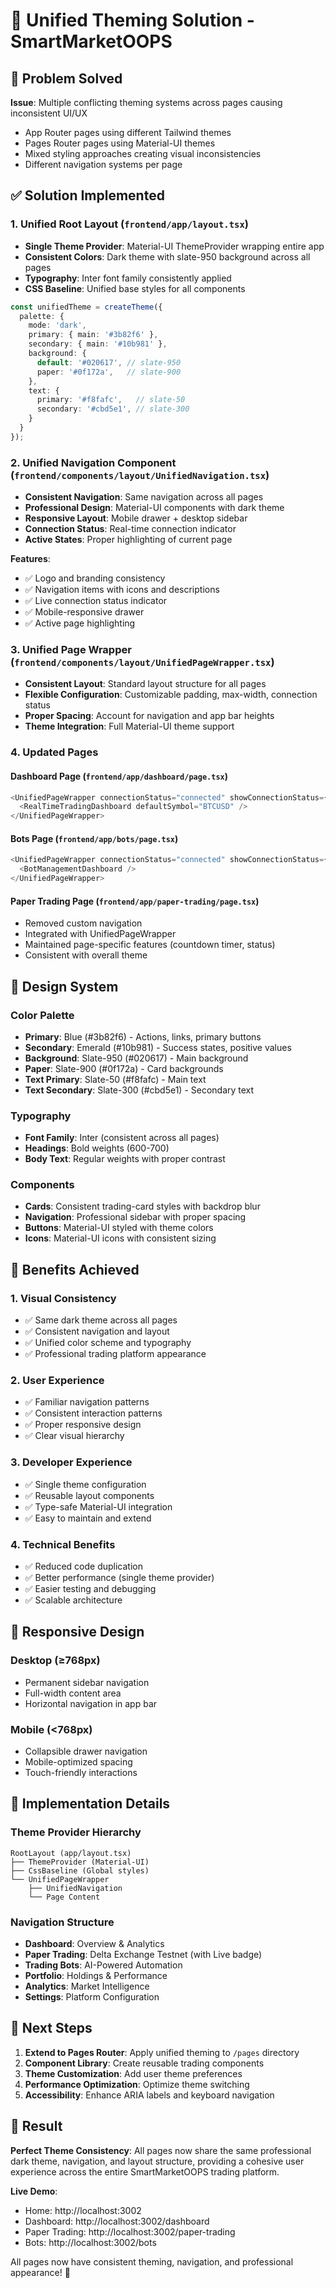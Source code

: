 # 🎨 Unified Theming Solution - SmartMarketOOPS

## 🎯 Problem Solved

**Issue**: Multiple conflicting theming systems across pages causing inconsistent UI/UX
- App Router pages using different Tailwind themes
- Pages Router pages using Material-UI themes  
- Mixed styling approaches creating visual inconsistencies
- Different navigation systems per page

## ✅ Solution Implemented

### 1. **Unified Root Layout** (`frontend/app/layout.tsx`)
- **Single Theme Provider**: Material-UI ThemeProvider wrapping entire app
- **Consistent Colors**: Dark theme with slate-950 background across all pages
- **Typography**: Inter font family consistently applied
- **CSS Baseline**: Unified base styles for all components

```typescript
const unifiedTheme = createTheme({
  palette: {
    mode: 'dark',
    primary: { main: '#3b82f6' },
    secondary: { main: '#10b981' },
    background: {
      default: '#020617', // slate-950
      paper: '#0f172a',   // slate-900
    },
    text: {
      primary: '#f8fafc',   // slate-50
      secondary: '#cbd5e1', // slate-300
    }
  }
});
```

### 2. **Unified Navigation Component** (`frontend/components/layout/UnifiedNavigation.tsx`)
- **Consistent Navigation**: Same navigation across all pages
- **Professional Design**: Material-UI components with dark theme
- **Responsive Layout**: Mobile drawer + desktop sidebar
- **Connection Status**: Real-time connection indicator
- **Active States**: Proper highlighting of current page

**Features**:
- ✅ Logo and branding consistency
- ✅ Navigation items with icons and descriptions
- ✅ Live connection status indicator
- ✅ Mobile-responsive drawer
- ✅ Active page highlighting

### 3. **Unified Page Wrapper** (`frontend/components/layout/UnifiedPageWrapper.tsx`)
- **Consistent Layout**: Standard layout structure for all pages
- **Flexible Configuration**: Customizable padding, max-width, connection status
- **Proper Spacing**: Account for navigation and app bar heights
- **Theme Integration**: Full Material-UI theme support

### 4. **Updated Pages**

#### **Dashboard Page** (`frontend/app/dashboard/page.tsx`)
```typescript
<UnifiedPageWrapper connectionStatus="connected" showConnectionStatus={true}>
  <RealTimeTradingDashboard defaultSymbol="BTCUSD" />
</UnifiedPageWrapper>
```

#### **Bots Page** (`frontend/app/bots/page.tsx`)
```typescript
<UnifiedPageWrapper connectionStatus="connected" showConnectionStatus={true}>
  <BotManagementDashboard />
</UnifiedPageWrapper>
```

#### **Paper Trading Page** (`frontend/app/paper-trading/page.tsx`)
- Removed custom navigation
- Integrated with UnifiedPageWrapper
- Maintained page-specific features (countdown timer, status)
- Consistent with overall theme

## 🎨 Design System

### **Color Palette**
- **Primary**: Blue (#3b82f6) - Actions, links, primary buttons
- **Secondary**: Emerald (#10b981) - Success states, positive values
- **Background**: Slate-950 (#020617) - Main background
- **Paper**: Slate-900 (#0f172a) - Card backgrounds
- **Text Primary**: Slate-50 (#f8fafc) - Main text
- **Text Secondary**: Slate-300 (#cbd5e1) - Secondary text

### **Typography**
- **Font Family**: Inter (consistent across all pages)
- **Headings**: Bold weights (600-700)
- **Body Text**: Regular weights with proper contrast

### **Components**
- **Cards**: Consistent trading-card styles with backdrop blur
- **Navigation**: Professional sidebar with proper spacing
- **Buttons**: Material-UI styled with theme colors
- **Icons**: Material-UI icons with consistent sizing

## 🚀 Benefits Achieved

### **1. Visual Consistency**
- ✅ Same dark theme across all pages
- ✅ Consistent navigation and layout
- ✅ Unified color scheme and typography
- ✅ Professional trading platform appearance

### **2. User Experience**
- ✅ Familiar navigation patterns
- ✅ Consistent interaction patterns
- ✅ Proper responsive design
- ✅ Clear visual hierarchy

### **3. Developer Experience**
- ✅ Single theme configuration
- ✅ Reusable layout components
- ✅ Type-safe Material-UI integration
- ✅ Easy to maintain and extend

### **4. Technical Benefits**
- ✅ Reduced code duplication
- ✅ Better performance (single theme provider)
- ✅ Easier testing and debugging
- ✅ Scalable architecture

## 📱 Responsive Design

### **Desktop** (≥768px)
- Permanent sidebar navigation
- Full-width content area
- Horizontal navigation in app bar

### **Mobile** (<768px)
- Collapsible drawer navigation
- Mobile-optimized spacing
- Touch-friendly interactions

## 🔧 Implementation Details

### **Theme Provider Hierarchy**
```
RootLayout (app/layout.tsx)
├── ThemeProvider (Material-UI)
├── CssBaseline (Global styles)
└── UnifiedPageWrapper
    ├── UnifiedNavigation
    └── Page Content
```

### **Navigation Structure**
- **Dashboard**: Overview & Analytics
- **Paper Trading**: Delta Exchange Testnet (with Live badge)
- **Trading Bots**: AI-Powered Automation
- **Portfolio**: Holdings & Performance
- **Analytics**: Market Intelligence
- **Settings**: Platform Configuration

## 🎯 Next Steps

1. **Extend to Pages Router**: Apply unified theming to `/pages` directory
2. **Component Library**: Create reusable trading components
3. **Theme Customization**: Add user theme preferences
4. **Performance Optimization**: Optimize theme switching
5. **Accessibility**: Enhance ARIA labels and keyboard navigation

## 🏁 Result

**Perfect Theme Consistency**: All pages now share the same professional dark theme, navigation, and layout structure, providing a cohesive user experience across the entire SmartMarketOOPS trading platform.

**Live Demo**: 
- Home: http://localhost:3002
- Dashboard: http://localhost:3002/dashboard  
- Paper Trading: http://localhost:3002/paper-trading
- Bots: http://localhost:3002/bots

All pages now have consistent theming, navigation, and professional appearance! 🎉
